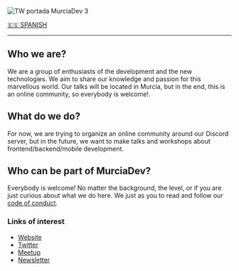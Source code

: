 ![TW portada MurciaDev 3](https://user-images.githubusercontent.com/1859128/168253141-e73ce157-a003-4c56-9571-d12511a0d45a.png)

[🇪🇸 SPANISH](./README.ES.md)

---

## Who we are?

We are a group of enthusiasts of the development and the new technologies. We aim to share our knowledge and passion for this marvellous world. Our talks will be located in Murcia, but in the end, this is an online community, so everybody is welcome!.

## What do we do?
For now, we are trying to organize an online community around our Discord server, but in the future, we want to make talks and workshops about frontend/backend/mobile development.

## Who can be part of MurciaDev?
Everybody is welcome! No matter the background, the level, or if you are just curious about what we do here. We just as you to read and follow our [code of conduct](https://github.com/MurciaDev/CODE_OF_CONDUCT).


### Links of interest
- [Website](https://murcia.dev)
- [Twitter](https://twitter.com/MurciaDev)
- [Meetup](https://www.meetup.com/es-ES/murciadev/)
- [Newsletter](https://www.getrevue.co/profile/murciadev)
